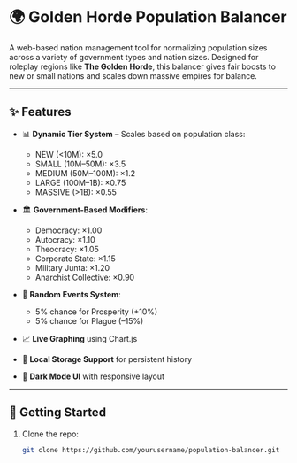 # 🌍 Golden Horde Population Balancer

A web-based nation management tool for normalizing population sizes across a variety of government types and nation sizes. Designed for roleplay regions like **The Golden Horde**, this balancer gives fair boosts to new or small nations and scales down massive empires for balance.

---

## ✨ Features

- 📊 **Dynamic Tier System** – Scales based on population class:
  - NEW (<10M): ×5.0
  - SMALL (10M–50M): ×3.5
  - MEDIUM (50M–100M): ×1.2
  - LARGE (100M–1B): ×0.75
  - MASSIVE (>1B): ×0.55

- 🏛️ **Government-Based Modifiers**:
  - Democracy: ×1.00
  - Autocracy: ×1.10
  - Theocracy: ×1.05
  - Corporate State: ×1.15
  - Military Junta: ×1.20
  - Anarchist Collective: ×0.90

- 🔮 **Random Events System**:
  - 5% chance for Prosperity (+10%)
  - 5% chance for Plague (–15%)

- 📈 **Live Graphing** using Chart.js
- 💾 **Local Storage Support** for persistent history
- 🎨 **Dark Mode UI** with responsive layout

---


## 🚀 Getting Started

1. Clone the repo:
   ```bash
   git clone https://github.com/yourusername/population-balancer.git
